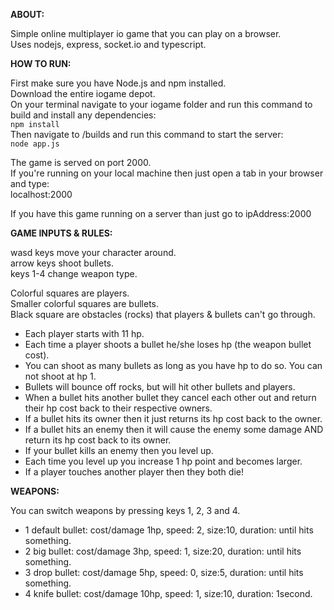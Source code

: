 **ABOUT:**

Simple online multiplayer io game that you can play on a browser.<br />
Uses nodejs, express, socket.io and typescript.<br />

**HOW TO RUN:**

First make sure you have Node.js and npm installed.<br />
Download the entire iogame depot.<br />
On your terminal navigate to your iogame folder and run this command to build and install any dependencies:<br />
`npm install`<br />
Then navigate to /builds and run this command to start the server:<br />
`node app.js`<br />

The game is served on port 2000.<br />
If you're running on your local machine then just open a tab in your browser and type:<br />
localhost:2000<br />

If you have this game running on a server than just go to ipAddress:2000 <br />

**GAME INPUTS & RULES:**

wasd keys move your character around.<br />
arrow keys shoot bullets.<br />
keys 1-4 change weapon type.<br />

Colorful squares are players.<br />
Smaller colorful squares are bullets.<br />
Black square are obstacles (rocks) that players & bullets can't go through.<br />

- Each player starts with 11 hp.
- Each time a player shoots a bullet he/she loses hp (the weapon bullet cost).
- You can shoot as many bullets as long as you have hp to do so. You can not shoot at hp 1.
- Bullets will bounce off rocks, but will hit other bullets and players.
- When a bullet hits another bullet they cancel each other out and return their hp cost back to their respective owners.
- If a bullet hits its owner then it just returns its hp cost back to the owner.
- If a bullet hits an enemy then it will cause the enemy some damage AND return its hp cost back to its owner.
- If your bullet kills an enemy then you level up.
- Each time you level up you increase 1 hp point and becomes larger.
- If a player touches another player then they both die!

**WEAPONS:**

You can switch weapons by pressing keys 1, 2, 3 and 4.

- 1 default bullet: cost/damage 1hp, speed: 2, size:10, duration: until hits something.
- 2 big bullet: cost/damage 3hp, speed: 1, size:20, duration: until hits something.
- 3 drop bullet: cost/damage 5hp, speed: 0, size:5, duration: until hits something.
- 4 knife bullet: cost/damage 10hp, speed: 1, size:10, duration: 1second.
